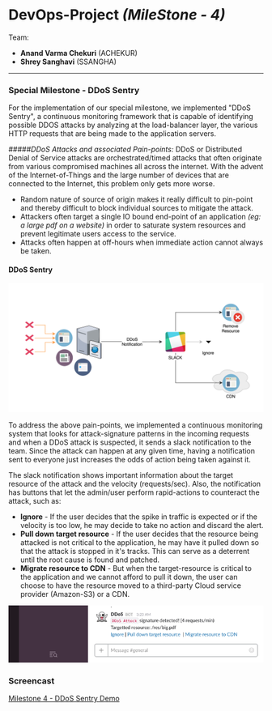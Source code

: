 # DevOps-Project *(MileStone - 4)*

Team:

* **Anand Varma Chekuri** (ACHEKUR)
* **Shrey Sanghavi** (SSANGHA)

---

### Special Milestone - DDoS Sentry

For the implementation of our special milestone, we implemented "DDoS Sentry", a continuous monitoring framework that is capable of identifying possible DDOS attacks by analyzing at the load-balancer layer, the various HTTP requests that are being made to the application servers.

#####*DDoS Attacks and associated Pain-points:*
DDoS or Distributed Denial of Service attacks are orchestrated/timed attacks that often originate from various compromised machines all across the internet. With the advent of the Internet-of-Things and the large number of devices that are connected to the Internet, this problem only gets more worse. 

* Random nature of source of origin makes it really difficult to pin-point and thereby difficult to block individual sources to mitigate the attack.
* Attackers often target a single IO bound end-point of an application *(eg: a large pdf on a website)* in order to saturate system resources and prevent legitimate users access to the service.
* Attacks often happen at off-hours when immediate action cannot always be taken.


#### DDoS Sentry
![](images/ddos_sentry.png)

To address the above pain-points, we implemented a continuous monitoring system that looks for attack-signature patterns in the incoming requests and when a DDoS attack is suspected, it sends a slack notification to the team. Since the attack can happen at any given time, having a notification sent to everyone just increases the odds of action being taken against it.

The slack notification shows important information about the target resource of the attack and the velocity (requests/sec). Also, the notification has buttons that let the admin/user perform rapid-actions to counteract the attack, such as:

*	**Ignore** - If the user decides that the spike in traffic is expected or if the velocity is too low, he may decide to take no action and discard the alert.
* **Pull down target resource** - If the user decides that the resource being attacked is not critical to the application, he may have it pulled down so that the attack is stopped in it's tracks. This can serve as a deterrent until   the root cause is found and patched.
* **Migrate resource to CDN** - But when the target-resource is critical to the application and we cannot afford to pull it down, the user can choose to have the resource moved to a third-party Cloud service provider (Amazon-S3) or a CDN.

![](images/notif.png)


### Screencast

[Milestone 4 - DDoS Sentry Demo](https://youtu.be/35gJQhzFBS8)

